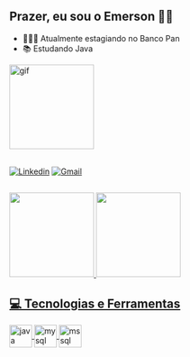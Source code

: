 ## Prazer, eu sou o Emerson 🤝🏽


- 👨🏽‍💻 Atualmente estagiando no Banco Pan
- 📚 Estudando Java 

<div>
  <img align="center" alt="gif" height="150em" src="https://c.tenor.com/Rft05nnPfpgAAAAC/sewa-rumah-nak-baya-bile.gif"/>
</div><br>

[![Linkedin](https://img.shields.io/badge/-LinkedIn-%230077B5?style=for-the-badge&logo=linkedin&logoColor=white)](https://www.linkedin.com/in/emerson-carvalho-ssilva)
[![Gmail](https://img.shields.io/badge/Gmail-D14836?style=for-the-badge&logo=gmail&logoColor=white)](mailto:emersoncarvalhoss@yahoo.com)

##

<div>
  <a href="https://github.com/emerson-carvalho">
  <img height="150em" src="https://github-readme-stats.vercel.app/api?username=emerson-carvalho&show_icons=true&theme=algolia&include_all_commits=true&count_private=true"/>
  <img height="150em" src="https://github-readme-stats.vercel.app/api/top-langs/?username=emerson-carvalho&layout=compact&langs_count=7&theme=algolia"/>
</div>

## 💻 Tecnologias e Ferramentas

<div style="display: inline_block">      
  <img align="center" alt="java" height="40" width="40" src="https://cdn.jsdelivr.net/gh/devicons/devicon/icons/java/java-original.svg" />
  <img align="center" alt="mysql" height="40" width="40" src="https://cdn.jsdelivr.net/gh/devicons/devicon/icons/mysql/mysql-original.svg"/>
  <img align="center" alt="mssql" height="40" width="40" src="https://cdn.jsdelivr.net/gh/devicons/devicon/icons/microsoftsqlserver/microsoftsqlserver-plain.svg" />    
</div>
